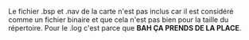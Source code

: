 Le fichier .bsp et .nav de la carte n'est pas inclus car il est considéré comme un fichier binaire et que cela n'est pas bien pour la taille du répertoire. Pour le .log c'est parce que **BAH ÇA PRENDS DE LA PLACE**.
